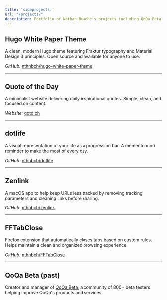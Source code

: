 ```yaml
---
title: 'sideprojects.'
url: "/projects/"
description: Portfolio of Nathan Buache's projects including QoQa Beta, Zenlink, and various web experiments. Explore current and past work.
---
```



## Hugo White Paper Theme
A clean, modern Hugo theme featuring Fraktur typography and Material Design 3 principles. Open source and available for anyone to use.

*GitHub:* [nthnbch/hugo-white-paper-theme](https://github.com/nthnbch/hugo-white-paper-theme)

---

## Quote of the Day
A minimalist website delivering daily inspirational quotes. Simple, clean, and focused on content.

*Website:* [qotd.ch](https://qotd.ch)  

---

## dotlife
A visual representation of your life as a progression bar. A memento mori reminder to make the most of every day.
 
*GitHub:* [nthnbch/dotlife](https://github.com/nthnbch/dotlife)

---

## Zenlink
A macOS app to help keep URLs less tracked by removing tracking parameters and cleaning links before sharing.

*GitHub:* [nthnbch/zenlink](https://github.com/nthnbch/zenlink)

---

## FFTabClose
Firefox extension that automatically closes tabs based on custom rules. Helps maintain a clean and organized browsing experience.

*GitHub:* [nthnbch/FFTabClose](https://github.com/nthnbch/FFTabClose)

---

## QoQa Beta (past)
Creator and manager of [QoQa Beta](https://www.qoqa.ch/fr/posts/5369), a community of 800+ beta testers helping improve QoQa's products and services.
